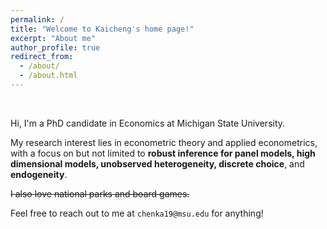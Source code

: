 ```yaml
---
permalink: /
title: "Welcome to Kaicheng's home page!"
excerpt: "About me"
author_profile: true
redirect_from: 
  - /about/
  - /about.html
---
```


<br />

Hi, I'm a PhD candidate in Economics at Michigan State University. 

My research interest lies in econometric theory and applied econometrics, with a focus on but not limited to **robust inference for panel models, high dimensional models, unobserved heterogeneity, discrete choice**, and **endogeneity**. 

~~I also love national parks and board games.~~

Feel free to reach out to me at `chenka19@msu.edu` for anything!
